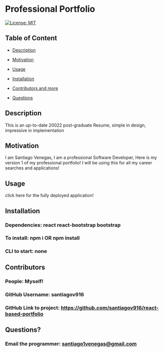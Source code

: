   # Professional Portfolio

  [![License: MIT](https://img.shields.io/badge/License-MIT-yellow.svg)](https://opensource.org/licenses/MIT)
  
  ## Table of Content
  
  * [Description](#description)
  
  * [Motivation](#motivation)
  
  * [Usage](#usage)
  
  * [Installation](#Installation)
  
  * [Contributors and more](#contributors)
  
  * [Questions](#questions)

  ## Description

  This is an up-to-date 20022 post-graduate Resume, simple in design, impressive in implementation
  
  ## Motivation

  I am Santiago Venegas, I am a professional Software Developer, Here is my version 1 of my professional portfolio! I will be using this for all my career searches and applications!

  ## Usage

  click here for the fully deployed application!

  ## Installation 

  ### Dependencies: react react-bootstrap bootstrap
  ### To install: npm i OR npm install
  ### CLI to start: none 

  ## Contributors

  ### People: Myself!
  ### GitHub Username: santiagov916
  ### GitHub Link to project: https://github.com/santiagov916/react-based-portfolio

  ## Questions?

  ### Email the programmer: santiago1venegas@gmail.com